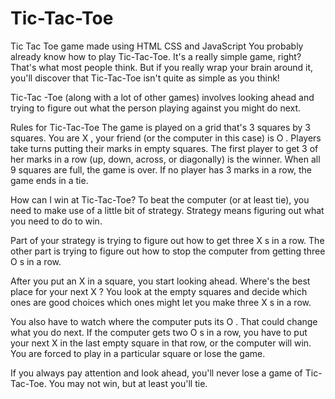 # Tic-Tac-Toe
Tic Tac Toe game made using HTML CSS and JavaScript
You probably already know how to play Tic-Tac-Toe. It's a really simple game, right? That's what most people think. But if you really wrap your brain around it, you'll discover that Tic-Tac-Toe isn't quite as simple as you think!

Tic-Tac -Toe (along with a lot of other games) involves looking ahead and trying to figure out what the person playing against you might do next.

Rules for Tic-Tac-Toe
The game is played on a grid that's 3 squares by 3 squares.
You are X , your friend (or the computer in this case) is O . Players take turns putting their marks in empty squares.
The first player to get 3 of her marks in a row (up, down, across, or diagonally) is the winner.
When all 9 squares are full, the game is over. If no player has 3 marks in a row, the game ends in a tie.

How can I win at Tic-Tac-Toe?
To beat the computer (or at least tie), you need to make use of a little bit of strategy. Strategy means figuring out what you need to do to win.

Part of your strategy is trying to figure out how to get three X s in a row. The other part is trying to figure out how to stop the computer from getting three O s in a row.

After you put an X in a square, you start looking ahead. Where's the best place for your next X ? You look at the empty squares and decide which ones are good choices which ones might let you make three X s in a row.

You also have to watch where the computer puts its O . That could change what you do next. If the computer gets two O s in a row, you have to put your next X in the last empty square in that row, or the computer will win. You are forced to play in a particular square or lose the game.

If you always pay attention and look ahead, you'll never lose a game of Tic-Tac-Toe. You may not win, but at least you'll tie.
